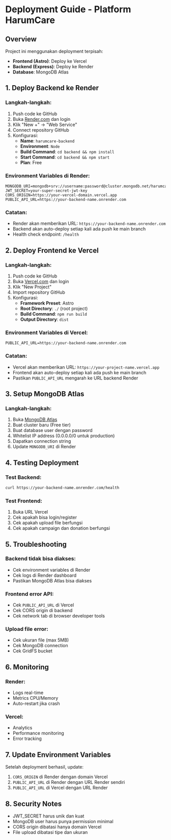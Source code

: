 # Deployment Guide - Platform HarumCare

## Overview
Project ini menggunakan deployment terpisah:
- **Frontend (Astro)**: Deploy ke Vercel
- **Backend (Express)**: Deploy ke Render
- **Database**: MongoDB Atlas

## 1. Deploy Backend ke Render

### Langkah-langkah:
1. Push code ke GitHub
2. Buka [Render.com](https://render.com) dan login
3. Klik "New +" → "Web Service"
4. Connect repository GitHub
5. Konfigurasi:
   - **Name**: `harumcare-backend`
   - **Environment**: `Node`
   - **Build Command**: `cd backend && npm install`
   - **Start Command**: `cd backend && npm start`
   - **Plan**: Free

### Environment Variables di Render:
```
MONGODB_URI=mongodb+srv://username:password@cluster.mongodb.net/harumcare
JWT_SECRET=your-super-secret-jwt-key
CORS_ORIGIN=https://your-vercel-domain.vercel.app
PUBLIC_API_URL=https://your-backend-name.onrender.com
```

### Catatan:
- Render akan memberikan URL: `https://your-backend-name.onrender.com`
- Backend akan auto-deploy setiap kali ada push ke main branch
- Health check endpoint: `/health`

## 2. Deploy Frontend ke Vercel

### Langkah-langkah:
1. Push code ke GitHub
2. Buka [Vercel.com](https://vercel.com) dan login
3. Klik "New Project"
4. Import repository GitHub
5. Konfigurasi:
   - **Framework Preset**: Astro
   - **Root Directory**: `./` (root project)
   - **Build Command**: `npm run build`
   - **Output Directory**: `dist`

### Environment Variables di Vercel:
```
PUBLIC_API_URL=https://your-backend-name.onrender.com
```

### Catatan:
- Vercel akan memberikan URL: `https://your-project-name.vercel.app`
- Frontend akan auto-deploy setiap kali ada push ke main branch
- Pastikan `PUBLIC_API_URL` mengarah ke URL backend Render

## 3. Setup MongoDB Atlas

### Langkah-langkah:
1. Buka [MongoDB Atlas](https://cloud.mongodb.com)
2. Buat cluster baru (Free tier)
3. Buat database user dengan password
4. Whitelist IP address (0.0.0.0/0 untuk production)
5. Dapatkan connection string
6. Update `MONGODB_URI` di Render

## 4. Testing Deployment

### Test Backend:
```bash
curl https://your-backend-name.onrender.com/health
```

### Test Frontend:
1. Buka URL Vercel
2. Cek apakah bisa login/register
3. Cek apakah upload file berfungsi
4. Cek apakah campaign dan donation berfungsi

## 5. Troubleshooting

### Backend tidak bisa diakses:
- Cek environment variables di Render
- Cek logs di Render dashboard
- Pastikan MongoDB Atlas bisa diakses

### Frontend error API:
- Cek `PUBLIC_API_URL` di Vercel
- Cek CORS origin di backend
- Cek network tab di browser developer tools

### Upload file error:
- Cek ukuran file (max 5MB)
- Cek MongoDB connection
- Cek GridFS bucket

## 6. Monitoring

### Render:
- Logs real-time
- Metrics CPU/Memory
- Auto-restart jika crash

### Vercel:
- Analytics
- Performance monitoring
- Error tracking

## 7. Update Environment Variables

Setelah deployment berhasil, update:
1. `CORS_ORIGIN` di Render dengan domain Vercel
2. `PUBLIC_API_URL` di Render dengan URL Render sendiri
3. `PUBLIC_API_URL` di Vercel dengan URL Render

## 8. Security Notes

- JWT_SECRET harus unik dan kuat
- MongoDB user harus punya permission minimal
- CORS origin dibatasi hanya domain Vercel
- File upload dibatasi tipe dan ukuran
